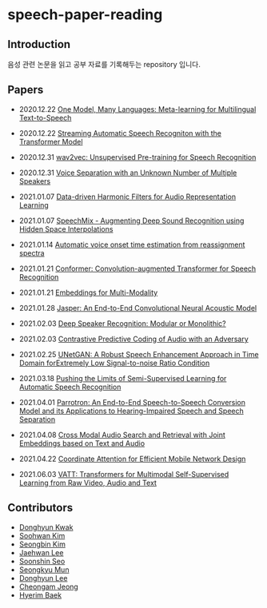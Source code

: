 # speech-paper-reading
  
## Introduction
  
음성 관련 논문을 읽고 공부 자료를 기록해두는 repository 입니다.  
  
## Papers  
  
- 2020.12.22 [One Model, Many Languages: Meta-learning for Multilingual Text-to-Speech](https://github.com/speech-paper-reading/speech-paper-reading/blob/main/notes/One-model-many-languages.md)
- 2020.12.22 [Streaming Automatic Speech Recogniton with the Transformer Model](https://github.com/speech-paper-reading/speech-paper-reading/blob/main/notes/streaming-automatic-speech-recognition-with-the-transformer-model.md)

- 2020.12.31 [wav2vec: Unsupervised Pre-training for Speech Recognition](https://github.com/speech-paper-reading/speech-paper-reading/blob/main/notes/wav2vec-unsupervised-pre-training-for-speech-recognition.md)

- 2020.12.31 [Voice Separation with an Unknown Number of Multiple Speakers](https://github.com/facebookresearch/svoice?fbclid=IwAR3pcpgyTdQPfa6pR6Ox7ge7fS00R0ApY5MrHdXtoB7nY17aNiIFfgRzHPs)

- 2021.01.07 [Data-driven Harmonic Filters for Audio Representation Learning](https://github.com/speech-paper-reading/speech-paper-reading/blob/main/notes/harmonic-cnn.md)

- 2021.01.07 [SpeechMix - Augmenting Deep Sound Recognition using Hidden Space Interpolations](https://github.com/speech-paper-reading/speech-paper-reading/blob/main/docs/speechmix_study_ppt.pdf)

- 2021.01.14 [Automatic voice onset time estimation from reassignment spectra](https://github.com/speech-paper-reading/speech-paper-reading/blob/main/docs/Auto_VOT_reassignment_spectra_CheonkamJeong.pdf)
  
- 2021.01.21 [Conformer: Convolution-augmented Transformer for Speech Recognition](https://github.com/speech-paper-reading/speech-paper-reading/blob/main/notes/conformer.md)

- 2021.01.21 [Embeddings for Multi-Modality](https://github.com/speech-paper-reading/speech-paper-reading/blob/main/docs/Embedding_skmun.pdf)

- 2021.01.28 [Jasper: An End-to-End Convolutional Neural Acoustic Model](https://github.com/speech-paper-reading/speech-paper-reading/blob/main/docs/JASPER.pdf)

- 2021.02.03 [Deep Speaker Recognition: Modular or Monolithic?](https://github.com/speech-paper-reading/speech-paper-reading/blob/main/notes/SR_Modular.md)
  
- 2021.02.03 [Contrastive Predictive Coding of Audio with an Adversary](https://github.com/speech-paper-reading/speech-paper-reading/blob/main/notes/CPC-with-an-adversary.md)

- 2021.02.25 [UNetGAN: A Robust Speech Enhancement Approach in Time Domain forExtremely Low Signal-to-noise Ratio Condition](https://github.com/speech-paper-reading/speech-paper-reading/blob/main/docs/UNetGAN.pdf)
  
- 2021.03.18 [Pushing the Limits of Semi-Supervised Learning for Automatic Speech Recognition](https://github.com/speech-paper-reading/speech-paper-reading/blob/main/notes/push-limits.md)
  
- 2021.04.01 [Parrotron: An End-to-End Speech-to-Speech Conversion Model and its Applications to Hearing-Impaired Speech and Speech Separation](https://github.com/speech-paper-reading/speech-paper-reading/blob/main/docs/parrotron_210401.pdf)

- 2021.04.08 [Cross Modal Audio Search and Retrieval with Joint Embeddings based on Text and Audio](https://github.com/speech-paper-reading/speech-paper-reading/blob/main/docs/cross_modal_audio_search.pdf)

- 2021.04.22 [Coordinate Attention for Efficient Mobile Network Design](https://github.com/speech-paper-reading/speech-paper-reading/blob/main/docs/coordinate_attention.pdf)

- 2021.06.03 [VATT: Transformers for Multimodal Self-Supervised Learning from Raw Video, Audio and Text](https://github.com/speech-paper-reading/speech-paper-reading/blob/main/docs/VATT.pdf)


## Contributors  
  
- [Donghyun Kwak](https://github.com/imcomking)  
- [Soohwan Kim](https://github.com/sooftware)  
- [Seongbin Kim](https://github.com/zelabean)  
- [Jaehwan Lee](https://github.com/jaehwlee)
- [Soonshin Seo](https://github.com/sunshines14)  
- [Seongkyu Mun](https://github.com/skmun-github)  
- [Donghyun Lee](https://github.com/dhtheuno)  
- [Cheongam Jeong](https://github.com/ninackjeong)  
- [Hyerim Baek](https://github.com/hreeeeMarina)  

